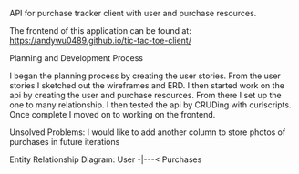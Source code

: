 API for purchase tracker client with user and purchase resources.

The frontend of this application can be found at:
https://andywu0489.github.io/tic-tac-toe-client/


Planning and Development Process

I began the planning process by creating the user stories. From the user stories I sketched out the wireframes and ERD. I then started work on the api by creating the user and purchase resources. From there I set up the one to many relationship. I then tested the api by CRUDing with curlscripts. Once complete I moved on to working on the frontend.

Unsolved Problems: I would like to add another column to store photos of purchases in future iterations

Entity Relationship Diagram:
  User -|---< Purchases
